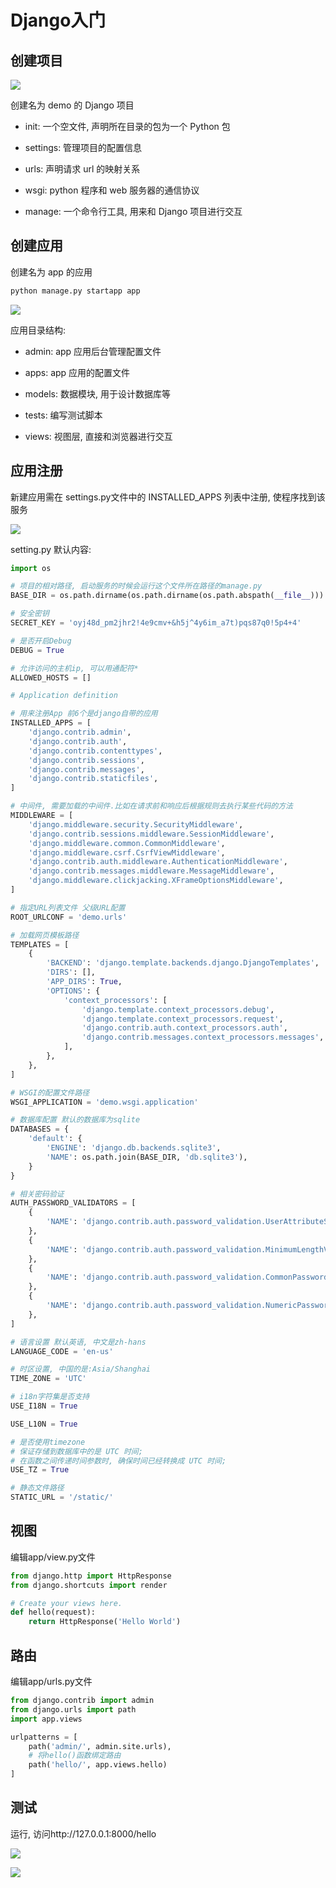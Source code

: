 <!--
 * @Description: 
 * @Version: 1.0
 * @Author: DaLao
 * @Email: dalao@xxx.com
 * @Date: 2022-02-13 19:00:24
 * @LastEditors: daLao
 * @LastEditTime: 2023-04-17 15:11:42
-->

# Django入门

## 创建项目

![](https://cdn.hurra.ltd/img/20200801113226.png)

创建名为 demo 的 Django 项目

- init: 一个空文件, 声明所在目录的包为一个 Python 包

- settings: 管理项目的配置信息

- urls: 声明请求 url 的映射关系

- wsgi: python 程序和 web 服务器的通信协议

- manage: 一个命令行工具, 用来和 Django 项目进行交互

## 创建应用

创建名为 app 的应用

```py
python manage.py startapp app
```

![](https://cdn.hurra.ltd/img/20200801112336.png)

应用目录结构:

- admin: app 应用后台管理配置文件

- apps: app 应用的配置文件

- models: 数据模块, 用于设计数据库等

- tests: 编写测试脚本

- views: 视图层, 直接和浏览器进行交互

## 应用注册

新建应用需在 settings.py文件中的 INSTALLED_APPS 列表中注册, 使程序找到该服务

![](https://cdn.hurra.ltd/img/20200801112631.png)

setting.py 默认内容:

```py
import os

# 项目的相对路径, 启动服务的时候会运行这个文件所在路径的manage.py
BASE_DIR = os.path.dirname(os.path.dirname(os.path.abspath(__file__)))

# 安全密钥
SECRET_KEY = 'oyj48d_pm2jhr2!4e9cmv+&h5j^4y6im_a7t)pqs87q0!5p4+4'

# 是否开启Debug
DEBUG = True

# 允许访问的主机ip, 可以用通配符*
ALLOWED_HOSTS = []

# Application definition

# 用来注册App 前6个是django自带的应用
INSTALLED_APPS = [
    'django.contrib.admin', 
    'django.contrib.auth', 
    'django.contrib.contenttypes', 
    'django.contrib.sessions', 
    'django.contrib.messages', 
    'django.contrib.staticfiles', 
]

# 中间件, 需要加载的中间件.比如在请求前和响应后根据规则去执行某些代码的方法
MIDDLEWARE = [
    'django.middleware.security.SecurityMiddleware', 
    'django.contrib.sessions.middleware.SessionMiddleware', 
    'django.middleware.common.CommonMiddleware', 
    'django.middleware.csrf.CsrfViewMiddleware', 
    'django.contrib.auth.middleware.AuthenticationMiddleware', 
    'django.contrib.messages.middleware.MessageMiddleware', 
    'django.middleware.clickjacking.XFrameOptionsMiddleware', 
]

# 指定URL列表文件 父级URL配置
ROOT_URLCONF = 'demo.urls'

# 加载网页模板路径
TEMPLATES = [
    {
        'BACKEND': 'django.template.backends.django.DjangoTemplates', 
        'DIRS': [], 
        'APP_DIRS': True, 
        'OPTIONS': {
            'context_processors': [
                'django.template.context_processors.debug', 
                'django.template.context_processors.request', 
                'django.contrib.auth.context_processors.auth', 
                'django.contrib.messages.context_processors.messages', 
            ], 
        }, 
    }, 
]

# WSGI的配置文件路径
WSGI_APPLICATION = 'demo.wsgi.application'

# 数据库配置 默认的数据库为sqlite
DATABASES = {
    'default': {
        'ENGINE': 'django.db.backends.sqlite3', 
        'NAME': os.path.join(BASE_DIR, 'db.sqlite3'), 
    }
}

# 相关密码验证
AUTH_PASSWORD_VALIDATORS = [
    {
        'NAME': 'django.contrib.auth.password_validation.UserAttributeSimilarityValidator', 
    }, 
    {
        'NAME': 'django.contrib.auth.password_validation.MinimumLengthValidator', 
    }, 
    {
        'NAME': 'django.contrib.auth.password_validation.CommonPasswordValidator', 
    }, 
    {
        'NAME': 'django.contrib.auth.password_validation.NumericPasswordValidator', 
    }, 
]

# 语言设置 默认英语, 中文是zh-hans
LANGUAGE_CODE = 'en-us'

# 时区设置, 中国的是:Asia/Shanghai
TIME_ZONE = 'UTC'

# i18n字符集是否支持
USE_I18N = True

USE_L10N = True

# 是否使用timezone
# 保证存储到数据库中的是 UTC 时间;
# 在函数之间传递时间参数时, 确保时间已经转换成 UTC 时间;
USE_TZ = True

# 静态文件路径
STATIC_URL = '/static/'
```

## 视图

编辑app/view.py文件

```py
from django.http import HttpResponse
from django.shortcuts import render

# Create your views here.
def hello(request):
    return HttpResponse('Hello World')
```

## 路由

编辑app/urls.py文件

```py
from django.contrib import admin
from django.urls import path
import app.views

urlpatterns = [
    path('admin/', admin.site.urls), 
    # 将hello()函数绑定路由
    path('hello/', app.views.hello)
]
```

## 测试

运行, 访问http://127.0.0.1:8000/hello

![](https://cdn.hurra.ltd/img/20200801113106.png)

![](https://cdn.hurra.ltd/img/20200801113140.png)